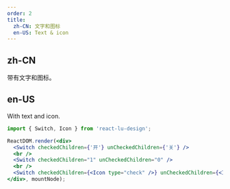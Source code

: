 ```yaml
---
order: 2
title:
  zh-CN: 文字和图标
  en-US: Text & icon
---
```


## zh-CN

带有文字和图标。

## en-US

With text and icon.

````jsx
import { Switch, Icon } from 'react-lu-design';

ReactDOM.render(<div>
  <Switch checkedChildren={'开'} unCheckedChildren={'关'} />
  <br />
  <Switch checkedChildren="1" unCheckedChildren="0" />
  <br />
  <Switch checkedChildren={<Icon type="check" />} unCheckedChildren={<Icon type="cross" />} />
</div>, mountNode);
````
